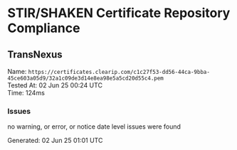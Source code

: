 # STIR/SHAKEN Certificate Repository Compliance

## TransNexus

Name: `https://certificates.clearip.com/c1c27f53-dd56-44ca-9bba-45ce603a05d9/32a1c09de3d14e8ea98e5a5cd20d55c4.pem`\
Tested At: 02 Jun 25 00:24 UTC\
Time: 124ms

### Issues

no warning, or error, or notice date level issues were found

Generated: 02 Jun 25 01:01 UTC